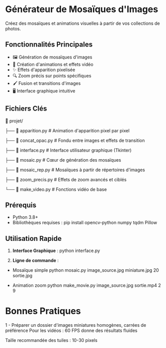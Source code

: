 # Générateur de Mosaïques d'Images

Créez des mosaïques et animations visuelles à partir de vos collections de photos.

## Fonctionnalités Principales

- 🖼️ Génération de mosaïques d'images
- 🎥 Création d'animations et effets vidéo
- ✨ Effets d'apparition pixelisée
- 🔍 Zoom précis sur points spécifiques
- 🖌️ Fusion et transitions d'images
- 🖥️ Interface graphique intuitive

## Fichiers Clés

📂 projet/

├── 📄 apparition.py             # Animation d'apparition pixel par pixel

├── 📄 concat_opac.py            # Fondu entre images et effets de transition

├── 📄 interface.py              # Interface utilisateur graphique (Tkinter)

├── 📄 mosaic.py                 # Cœur de génération des mosaïques

├── 📄 mosaic_rep.py             # Mosaïques à partir de répertoires d'images

├── 📄 zoom_precis.py            # Effets de zoom avancés et ciblés

└── 📄 make_video.py             # Fonctions vidéo de base

## Prérequis

- Python 3.8+
- Bibliothèques requises :
pip install opencv-python numpy tqdm Pillow

## Utilisation Rapide

1. **Interface Graphique** : python interface.py

2. **Ligne de commande** :
- Mosaïque simple
python mosaic.py image_source.jpg miniature.jpg 20 sortie.jpg

- Animation zoom
python make_movie.py image_source.jpg sortie.mp4 2 9


# Bonnes Pratiques
1 - Préparer un dossier d'images miniatures homogènes, carrées de préférence
Pour les vidéos : 60 FPS donne des résultats fluides

Taille recommandée des tuiles : 10-30 pixels

